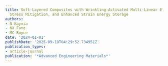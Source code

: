 ```yaml
---
title: Soft‐Layered Composites with Wrinkling‐Activated Multi‐Linear Elastic Behavior,
  Stress Mitigation, and Enhanced Strain Energy Storage
authors:
- N Kaynia
- NX Fang
- MC Boyce
date: '2024-01-01'
publishDate: '2025-09-18T04:29:52.734951Z'
publication_types:
- article-journal
publication: '*Advanced Engineering Materials*'
---
```

